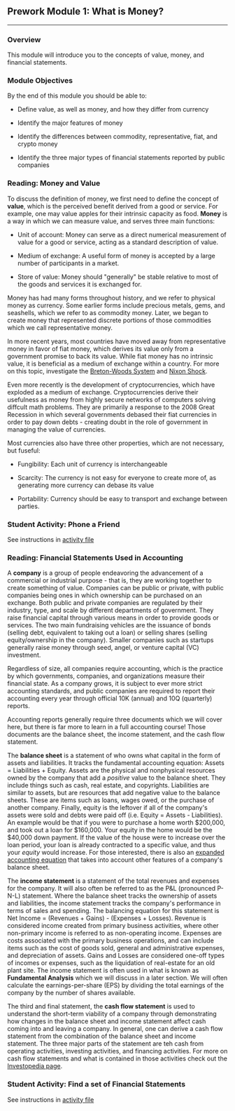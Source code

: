 ## Prework Module 1: What is Money?

---

### Overview

This module will introduce you to the concepts of value, money, and financial statements.

### Module Objectives

By the end of this module you should be able to:

* Define value, as well as money, and how they differ from currency

* Identify the major features of money

* Identify the differences between commodity, representative, fiat, and crypto money

* Identify the three major types of financial statements reported by public companies

### Reading: Money and Value

To discuss the definition of money, we first need to define the concept of **value**, which is the perceived benefit derived from a good or service. For example, one may value apples for their intrinsic capacity as food. **Money** is a way in which we can measure value, and serves three main functions:

  - Unit of account: Money can serve as a direct numerical measurement of value for a good or service, acting as a standard description of value.

  - Medium of exchange: A useful form of money is accepted by a large number of participants in a market.

  - Store of value: Money should "generally" be stable relative to most of the goods and services it is exchanged for.

Money has had many forms throughout history, and we refer to physical money as currency. Some earlier forms include precious metals, gems, and seashells, which we refer to as commodity money. Later, we began to create money that represented discrete portions of those commodities which we call representative money.

In more recent years, most countries have moved away from representative money in favor of fiat money, which derives its value only from a government promise to back its value. While fiat money has no intrinsic value, it is beneficial as a medium of exchange within a country. For more on this topic, investigate the [Breton-Woods System](https://en.wikipedia.org/wiki/Bretton_Woods_system) and [Nixon Shock](https://en.wikipedia.org/wiki/Nixon_shock).

Even more recently is the development of cryptocurrencies, which have exploded as a medium of exchange. Cryptocurrencies derive their usefulness as money from highly secure networks of computers solving diffcult math problems. They are primarily a response to the 2008 Great Recession in which several governments debased their fiat currencies in order to pay down debts - creating doubt in the role of government in managing the value of currencies.

Most currencies also have three other properties, which are not necessary, but fuseful:

  - Fungibility: Each unit of currency is interchangeable

  - Scarcity: The currency is not easy for everyone to create more of, as generating more currency can debase its value

  - Portability: Currency should be easy to transport and exchange between parties.

### Student Activity: Phone a Friend

See instructions in [activity file](Activities/01-Stu_Phone_a_Friend/README.md)

### Reading: Financial Statements Used in Accounting

A **company** is a group of people endeavoring the advancement of a commercial or industrial purpose - that is, they are working together to create something of value. Companies can be public or private, with public companies being ones in which ownership can be purchased on an exchange. Both public and private companies are regulated by their industry, type, and scale by different departments of government. They raise financial capital through various means in order to provide goods or services. The two main fundraising vehicles are the issuance of bonds (selling debt, equivalent to taking out a loan) or selling shares (selling equity/ownership in the company). Smaller companies such as startups generally raise money through seed, angel, or venture capital (VC) investment.

Regardless of size, all companies require accounting, which is the practice by which governments, companies, and organizations measure their financial state. As a company grows, it is subject to ever more strict accounting standards, and public companies are required to report their accounting every year through official 10K (annual) and 10Q (quarterly) reports.

Accounting reports generally require three documents which we will cover here, but there is far more to learn in a full accounting course! Those documents are the balance sheet, the income statement, and the cash flow statement.

The **balance sheet** is a statement of who owns what capital in the form of assets and liabilities. It tracks the fundamental accounting equation: Assets = Liabilities + Equity.  Assets are the physical and nonphysical resources owned by the company that add a *positive* value to the balance sheet. They include things such as cash, real estate, and copyrights. Liabilities are similar to assets, but are resources that add negative value to the balance sheets. These are items such as loans, wages owed, or the purchase of another company. Finally, equity is the leftover if all of the company's assets were sold and debts were paid off (i.e. Equity = Assets - Liabilities). An example would be that if you were to purchase a home worth $200,000, and took out a loan for $160,000. Your equity in the home would be the $40,000 down payment. If the value of the house were to increase over the loan period, your loan is already contracted to a specific value, and thus your *equity* would increase. For those interested, there is also an [expanded accounting equation](https://www.investopedia.com/terms/e/expanded-accounting-equation.asp) that takes into account other features of a company's balance sheet.

The **income statement** is a statement of the total revenues and expenses for the company. It will also often be referred to as the P&L (pronounced P-N-L) statement. Where the balance sheet tracks the ownership of assets and liabilities, the income statement tracks the company's performance in terms of sales and spending. The balancing equation for this statement is Net Income = (Revenues + Gains) - (Expenses + Losses). Revenue is considered income created from primary business activities, where other non-primary income is referred to as non-operating income. Expenses are costs associated with the primary business operations, and can include items such as the cost of goods sold, general and administrative expenses, and depreciation of assets. Gains and Losses are considered one-off types of incomes or expenses, such as the liquidation of real-estate for an old plant site. The income statement is often used in what is known as **Fundamental Analysis** which we will discuss in a later section. We will often calculate the earnings-per-share (EPS) by dividing the total earnings of the company by the number of shares available.

The third and final statement, the **cash flow statement** is used to understand the short-term viability of a company through demonstrating how changes in the balance sheet and income statement affect cash coming into and leaving a company. In general, one can derive a cash flow statement from the combination of the balance sheet and income statement. The three major parts of the statement are teh cash from operating activities, investing activities, and financing activities. For more on cash flow statements and what is contained in those activities check out the [Investopedia page](https://www.investopedia.com/investing/what-is-a-cash-flow-statement/).

### Student Activity: Find a set of Financial Statements

See instructions in [activity file](Activities/02-Stu_Find_a_Statement/README.md)
